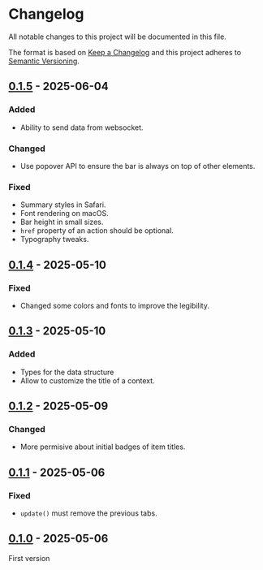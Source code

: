 <!-- deno-fmt-ignore-file -->

# Changelog
All notable changes to this project will be documented in this file.

The format is based on [Keep a Changelog](https://keepachangelog.com/) and this
project adheres to [Semantic Versioning](https://semver.org/).

## [0.1.5] - 2025-06-04
### Added
- Ability to send data from websocket.

### Changed
- Use popover API to ensure the bar is always on top of other elements.

### Fixed
- Summary styles in Safari.
- Font rendering on macOS.
- Bar height in small sizes.
- `href` property of an action should be optional.
- Typography tweaks.

## [0.1.4] - 2025-05-10
### Fixed
- Changed some colors and fonts to improve the legibility.

## [0.1.3] - 2025-05-10
### Added
- Types for the data structure
- Allow to customize the title of a context.

## [0.1.2] - 2025-05-09
### Changed
- More permisive about initial badges of item titles.

## [0.1.1] - 2025-05-06
### Fixed
- `update()` must remove the previous tabs.

## [0.1.0] - 2025-05-06
First version

[0.1.5]: https://github.com/lumeland/bar/compare/v0.1.4...v0.1.5
[0.1.4]: https://github.com/lumeland/bar/compare/v0.1.3...v0.1.4
[0.1.3]: https://github.com/lumeland/bar/compare/v0.1.2...v0.1.3
[0.1.2]: https://github.com/lumeland/bar/compare/v0.1.1...v0.1.2
[0.1.1]: https://github.com/lumeland/bar/compare/v0.1.0...v0.1.1
[0.1.0]: https://github.com/lumeland/bar/releases/tag/v0.1.0

